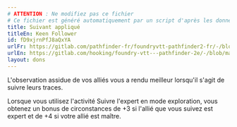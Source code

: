 ```yaml
---
# ATTENTION : Ne modifiez pas ce fichier
# Ce fichier est généré automatiquement par un script d'après les données du module Foundry VTT officiel et de sa traduction
title: Suivant appliqué
titleEn: Keen Follower
id: fD9xjrnPfJ8aQxYA
urlFr: https://gitlab.com/pathfinder-fr/foundryvtt-pathfinder2-fr/-/blob/master/data/feats/fD9xjrnPfJ8aQxYA.htm
urlEn: https://gitlab.com/hooking/foundry-vtt---pathfinder-2e/-/blob/master/packs/data/feats.db/keen-follower.json
layout: dons
---
```

L'observation assidue de vos alliés vous a rendu meilleur lorsqu'il s'agit de suivre leurs traces.

Lorsque vous utilisez l'activité <a class="entity-link" data-pack="pf2e.actionspf2e" data-id="tfa4Sh7wcxCEqL29" draggable="true">Suivre l'expert</a> en mode exploration, vous obtenez un bonus de circonstances de +3 si l'allié que vous suivez est expert et de +4 si votre allié est maître.
